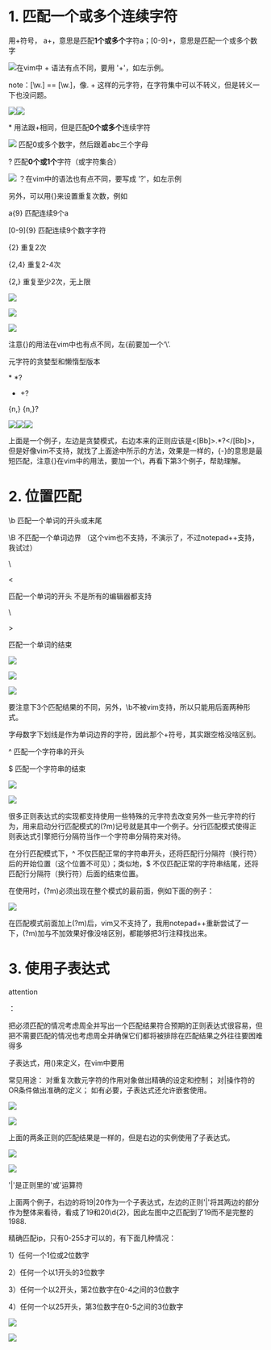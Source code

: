 # 1. 匹配一个或多个连续字符

用+符号， a+，意思是匹配**1个或多个**字符a；\[0-9\]+，意思是匹配一个或多个数字

![](http://img.blog.csdn.net/20130517144124974)在vim中 + 语法有点不同，要用 '+'，如左示例。

note：\[\w.\] == \[\w.\]，像.  + 这样的元字符，在字符集中可以不转义，但是转义一下也没问题。

![](http://img.blog.csdn.net/20130517144355610)![](http://img.blog.csdn.net/20130517144428391)

\* 用法跟+相同，但是匹配**0个或多个**连续字符

![](http://img.blog.csdn.net/20130517144550889)  匹配0或多个数字，然后跟着abc三个字母

? 匹配**0个或1个**字符（或字符集合）

![](http://img.blog.csdn.net/20130517144727172) ？在vim中的语法也有点不同，要写成 '\?'，如左示例

另外，可以用{}来设置重复次数，例如

a{9}     匹配连续9个a

\[0-9\]{9} 匹配连续9个数字字符

{2}      重复2次

{2,4}    重复2-4次

{2,}     重复至少2次，无上限

![](http://img.blog.csdn.net/20130521143307663)

![](http://img.blog.csdn.net/20130521143524655)

![](http://img.blog.csdn.net/20130521143609513)

注意{}的用法在vim中也有点不同，左{前要加一个‘\’.

元字符的贪婪型和懒惰型版本

\*           \*?

* +?

{n,}        {n,}?

![](http://img.blog.csdn.net/20130521144301187)![](http://img.blog.csdn.net/20130521145151701)![](http://img.blog.csdn.net/20130521145633080)

上面是一个例子，左边是贪婪模式，右边本来的正则应该是&lt;\[Bb\]&gt;.\*?&lt;\/\[Bb\]&gt;，但是好像vim不支持，就找了上面途中所示的方法，效果是一样的，{-}的意思是最短匹配，注意{}在vim中的用法，要加一个\，再看下第3个例子，帮助理解。

# 2. 位置匹配

\b   匹配一个单词的开头或末尾

\B   不匹配一个单词边界   （这个vim也不支持，不演示了，不过notepad++支持，我试过）

\

&lt;

匹配一个单词的开头   不是所有的编辑器都支持

\

&gt;

匹配一个单词的结束

![](http://img.blog.csdn.net/20130521151115039)

![](http://img.blog.csdn.net/20130521153343449)

![](http://img.blog.csdn.net/20130521153438162)

要注意下3个匹配结果的不同，另外，\b不被vim支持，所以只能用后面两种形式。

字母数字下划线是作为单词边界的字符，因此那个+符号，其实跟空格没啥区别。

^    匹配一个字符串的开头

$    匹配一个字符串的结束

![](http://img.blog.csdn.net/20130521150433599)

![](http://img.blog.csdn.net/20130521150546831)

很多正则表达式的实现都支持使用一些特殊的元字符去改变另外一些元字符的行为，用来启动分行匹配模式的\(?m\)记号就是其中一个例子。分行匹配模式使得正则表达式引擎把行分隔符当作一个字符串分隔符来对待。

在分行匹配模式下，^ 不仅匹配正常的字符串开头，还将匹配行分隔符（换行符）后的开始位置（这个位置不可见）；类似地，$ 不仅匹配正常的字符串结尾，还将匹配行分隔符（换行符）后面的结束位置。

在使用时，\(?m\)必须出现在整个模式的最前面，例如下面的例子：

![](http://img.blog.csdn.net/20130521160709425)

在匹配模式前面加上\(?m\)后，vim又不支持了，我用notepad++重新尝试了一下，\(?m\)加与不加效果好像没啥区别，都能够把3行注释找出来。

# 3. 使用子表达式

attention

：

把必须匹配的情况考虑周全并写出一个匹配结果符合预期的正则表达式很容易，但把不需要匹配的情况也考虑周全并确保它们都将被排除在匹配结果之外往往要困难得多

子表达式，用\(\)来定义，在vim中要用

常见用途： 对重复次数元字符的作用对象做出精确的设定和控制； 对\|操作符的OR条件做出准确的定义； 如有必要，子表达式还允许嵌套使用。

![](http://img.blog.csdn.net/20130521161236031)

![](http://img.blog.csdn.net/20130521161354946)

上面的两条正则的匹配结果是一样的，但是右边的实例使用了子表达式。

![](http://img.blog.csdn.net/20130521161818379)

![](http://img.blog.csdn.net/20130521161856581)

'\|'是正则里的'或'运算符

上面两个例子，右边的将19\|20作为一个子表达式，左边的正则'\|'将其两边的部分作为整体来看待，看成了19和20\d{2}，因此左图中之匹配到了19而不是完整的1988.

精确匹配ip，只有0-255才可以的，有下面几种情况：

1）任何一个1位或2位数字

2）任何一个以1开头的3位数字

3）任何一个以2开头，第2位数字在0-4之间的3位数字

4）任何一个以25开头，第3位数字在0-5之间的3位数字

![](http://img.blog.csdn.net/20130521163103404)

![](http://img.blog.csdn.net/20130521163151103)

